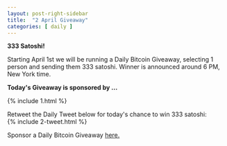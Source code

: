 ```yaml
---
layout: post-right-sidebar
title:  "2 April Giveaway"
categories: [ daily ]
---
```

**333 Satoshi!**

Starting April 1st we will be running a Daily Bitcoin Giveaway, selecting 1 person and sending them 333 satoshi.
Winner is announced around 6 PM, New York time.

<b>Today's Giveaway is sponsored by ...</b>

{% include  1.html %}


Retweet the Daily Tweet below for today's chance to win 333 satoshi:<br>
{% include  2-tweet.html %}

Sponsor a Daily Bitcoin Giveaway <a href="http://www.all-faucets.com/daily/2019/03/29/giveaway-sponsorship.html">here.
